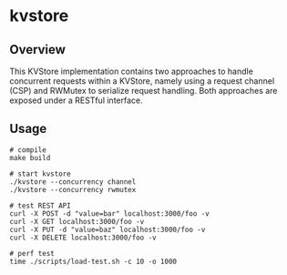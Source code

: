 # kvstore
## Overview
This KVStore implementation contains two approaches to handle concurrent requests within a KVStore,
namely using a request channel (CSP) and RWMutex to serialize request handling. Both approaches are
exposed under a RESTful interface.

## Usage
    # compile
    make build

    # start kvstore
    ./kvstore --concurrency channel
    ./kvstore --concurrency rwmutex

    # test REST API
    curl -X POST -d "value=bar" localhost:3000/foo -v
    curl -X GET localhost:3000/foo -v
    curl -X PUT -d "value=baz" localhost:3000/foo -v
    curl -X DELETE localhost:3000/foo -v

    # perf test
    time ./scripts/load-test.sh -c 10 -o 1000
